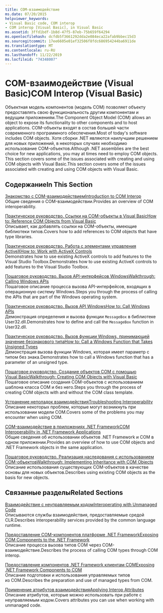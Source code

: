 ```yaml
---
title: COM-взаимодействие
ms.date: 07/20/2015
helpviewer_keywords:
- Visual Basic code, COM interop
- COM interop [Visual Basic], in Visual Basic
ms.assetid: 3ffd1bdf-1b8d-47f5-87eb-75b659f64294
ms.openlocfilehash: dcfdb5f3661292dda2e084eca22afab9bbec15d3
ms.sourcegitcommit: 17ee6605e01ef32506f8fdc686954244ba6911de
ms.translationtype: MT
ms.contentlocale: ru-RU
ms.lasthandoff: 11/22/2019
ms.locfileid: "74348007"
---
```

# <a name="com-interop-visual-basic"></a><span data-ttu-id="2531d-102">COM-взаимодействие (Visual Basic)</span><span class="sxs-lookup"><span data-stu-id="2531d-102">COM Interop (Visual Basic)</span></span>
<span data-ttu-id="2531d-103">Объектная модель компонентов (модель COM) позволяет объекту предоставлять свою функциональность другим компонентам и ведущим приложениям.</span><span class="sxs-lookup"><span data-stu-id="2531d-103">The Component Object Model (COM) allows an object to expose its functionality to other components and to host applications.</span></span> <span data-ttu-id="2531d-104">COM-объекты входят в состав большей части современного программного обеспечения.</span><span class="sxs-lookup"><span data-stu-id="2531d-104">Most of today's software includes COM objects.</span></span> <span data-ttu-id="2531d-105">Хотя сборки .NET являются наилучшим решением для новых приложений, в некоторых случаях необходимо использование COM-объектов.</span><span class="sxs-lookup"><span data-stu-id="2531d-105">Although .NET assemblies are the best choice for new applications, you may at times need to employ COM objects.</span></span> <span data-ttu-id="2531d-106">This section covers some of the issues associated with creating and using COM objects with Visual Basic.</span><span class="sxs-lookup"><span data-stu-id="2531d-106">This section covers some of the issues associated with creating and using COM objects with Visual Basic.</span></span>  
  
## <a name="in-this-section"></a><span data-ttu-id="2531d-107">Содержание</span><span class="sxs-lookup"><span data-stu-id="2531d-107">In This Section</span></span>  
 [<span data-ttu-id="2531d-108">Знакомство с COM-взаимодействием</span><span class="sxs-lookup"><span data-stu-id="2531d-108">Introduction to COM Interop</span></span>](../../../visual-basic/programming-guide/com-interop/introduction-to-com-interop.md)  
 <span data-ttu-id="2531d-109">Общие сведения о COM-взаимодействии.</span><span class="sxs-lookup"><span data-stu-id="2531d-109">Provides an overview of COM interoperability.</span></span>  
  
 [<span data-ttu-id="2531d-110">Практическое руководство. Ссылки на COM-объекты в Visual Basic</span><span class="sxs-lookup"><span data-stu-id="2531d-110">How to: Reference COM Objects from Visual Basic</span></span>](../../../visual-basic/programming-guide/com-interop/how-to-reference-com-objects.md)  
 <span data-ttu-id="2531d-111">Описывает, как добавлять ссылки на COM-объекты, имеющие библиотеки типов.</span><span class="sxs-lookup"><span data-stu-id="2531d-111">Covers how to add references to COM objects that have type libraries.</span></span>  
  
 [<span data-ttu-id="2531d-112">Практическое руководство. Работа с элементами управления ActiveX</span><span class="sxs-lookup"><span data-stu-id="2531d-112">How to: Work with ActiveX Controls</span></span>](../../../visual-basic/programming-guide/com-interop/how-to-work-with-activex-controls.md)  
 <span data-ttu-id="2531d-113">Demonstrates how to use existing ActiveX controls to add features to the Visual Studio Toolbox.</span><span class="sxs-lookup"><span data-stu-id="2531d-113">Demonstrates how to use existing ActiveX controls to add features to the Visual Studio Toolbox.</span></span>  
  
 [<span data-ttu-id="2531d-114">Пошаговое руководство. Вызов API-интерфейсов Windows</span><span class="sxs-lookup"><span data-stu-id="2531d-114">Walkthrough: Calling Windows APIs</span></span>](../../../visual-basic/programming-guide/com-interop/walkthrough-calling-windows-apis.md)  
 <span data-ttu-id="2531d-115">Пошаговое описание процесса вызова API-интерфейсов, входящих в операционную систему Windows.</span><span class="sxs-lookup"><span data-stu-id="2531d-115">Steps you through the process of calling the APIs that are part of the Windows operating system.</span></span>  
  
 [<span data-ttu-id="2531d-116">Практическое руководство. Вызов API Windows</span><span class="sxs-lookup"><span data-stu-id="2531d-116">How to: Call Windows APIs</span></span>](../../../visual-basic/programming-guide/com-interop/how-to-call-windows-apis.md)  
 <span data-ttu-id="2531d-117">Демонстрация определения и вызова функции `MessageBox` в библиотеке User32.dll.</span><span class="sxs-lookup"><span data-stu-id="2531d-117">Demonstrates how to define and call the `MessageBox` function in User32.dll.</span></span>  
  
 [<span data-ttu-id="2531d-118">Практическое руководство. Вызов функции Windows, принимающей значение беззнакового типа</span><span class="sxs-lookup"><span data-stu-id="2531d-118">How to: Call a Windows Function that Takes Unsigned Types</span></span>](../../../visual-basic/programming-guide/com-interop/how-to-call-a-windows-function-that-takes-unsigned-types.md)  
 <span data-ttu-id="2531d-119">Демонстрация вызова функции Windows, которая имеет параметр с типом без знака.</span><span class="sxs-lookup"><span data-stu-id="2531d-119">Demonstrates how to call a Windows function that has a parameter of an unsigned type.</span></span>  
  
 [<span data-ttu-id="2531d-120">Пошаговое руководство. Создание объектов COM с помощью Visual Basic</span><span class="sxs-lookup"><span data-stu-id="2531d-120">Walkthrough: Creating COM Objects with Visual Basic</span></span>](../../../visual-basic/programming-guide/com-interop/walkthrough-creating-com-objects.md)  
 <span data-ttu-id="2531d-121">Пошаговое описание создания COM-объектов с использованием шаблона класса COM и без него.</span><span class="sxs-lookup"><span data-stu-id="2531d-121">Steps you through the process of creating COM objects with and without the COM class template.</span></span>  
  
 [<span data-ttu-id="2531d-122">Устранение неполадок взаимодействия</span><span class="sxs-lookup"><span data-stu-id="2531d-122">Troubleshooting Interoperability</span></span>](../../../visual-basic/programming-guide/com-interop/troubleshooting-interoperability.md)  
 <span data-ttu-id="2531d-123">Описание некоторых проблем, которые могут возникнуть при использовании модели COM.</span><span class="sxs-lookup"><span data-stu-id="2531d-123">Covers some of the problems you may encounter when using COM.</span></span>  
  
 [<span data-ttu-id="2531d-124">COM-взаимодействие в приложениях .NET Framework</span><span class="sxs-lookup"><span data-stu-id="2531d-124">COM Interoperability in .NET Framework Applications</span></span>](../../../visual-basic/programming-guide/com-interop/com-interoperability-in-net-framework-applications.md)  
 <span data-ttu-id="2531d-125">Общие сведения об использовании объектов .NET Framework и COM в одном приложении.</span><span class="sxs-lookup"><span data-stu-id="2531d-125">Provides an overview of how to use COM objects and .NET Framework objects in the same application.</span></span>  
  
 [<span data-ttu-id="2531d-126">Пошаговое руководство. Реализация наследования с использованием COM-объектов</span><span class="sxs-lookup"><span data-stu-id="2531d-126">Walkthrough: Implementing Inheritance with COM Objects</span></span>](../../../visual-basic/programming-guide/com-interop/walkthrough-implementing-inheritance-with-com-objects.md)  
 <span data-ttu-id="2531d-127">Описание использования существующих COM-объектов в качестве основы для новых объектов.</span><span class="sxs-lookup"><span data-stu-id="2531d-127">Describes using existing COM objects as the basis for new objects.</span></span>  
  
## <a name="related-sections"></a><span data-ttu-id="2531d-128">Связанные разделы</span><span class="sxs-lookup"><span data-stu-id="2531d-128">Related Sections</span></span>  
 [<span data-ttu-id="2531d-129">Взаимодействие с неуправляемым кодом</span><span class="sxs-lookup"><span data-stu-id="2531d-129">Interoperating with Unmanaged Code</span></span>](../../../framework/interop/index.md)  
 <span data-ttu-id="2531d-130">Описываются службы взаимодействия, предоставляемые средой CLR.</span><span class="sxs-lookup"><span data-stu-id="2531d-130">Describes interoperability services provided by the common language runtime.</span></span>  
  
 [<span data-ttu-id="2531d-131">Предоставление COM-компонентов платформе .NET Framework</span><span class="sxs-lookup"><span data-stu-id="2531d-131">Exposing COM Components to the .NET Framework</span></span>](../../../framework/interop/exposing-com-components.md)  
 <span data-ttu-id="2531d-132">Описание процесса вызова типов COM через COM-взаимодействие.</span><span class="sxs-lookup"><span data-stu-id="2531d-132">Describes the process of calling COM types through COM interop.</span></span>  
  
 [<span data-ttu-id="2531d-133">Предоставление компонентов .NET Framework клиентам COM</span><span class="sxs-lookup"><span data-stu-id="2531d-133">Exposing .NET Framework Components to COM</span></span>](../../../framework/interop/exposing-dotnet-components-to-com.md)  
 <span data-ttu-id="2531d-134">Описание подготовки и использования управляемых типов из COM.</span><span class="sxs-lookup"><span data-stu-id="2531d-134">Describes the preparation and use of managed types from COM.</span></span>  
  
 [<span data-ttu-id="2531d-135">Применение атрибутов взаимодействия</span><span class="sxs-lookup"><span data-stu-id="2531d-135">Applying Interop Attributes</span></span>](../../../standard/native-interop/apply-interop-attributes.md)  
 <span data-ttu-id="2531d-136">Описание атрибутов, которые можно использовать при работе с неуправляемым кодом.</span><span class="sxs-lookup"><span data-stu-id="2531d-136">Covers attributes you can use when working with unmanaged code.</span></span>
